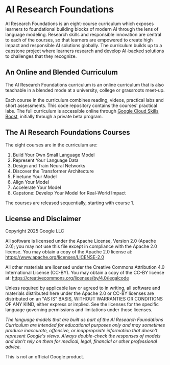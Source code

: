 # AI Research Foundations

AI Research Foundations is an eight-course curriculum which exposes learners
to foundational building blocks of modern AI through the lens of language
modeling. Research skills and responsible innovation are central to each of the
courses, so that learners are empowered to create high impact and responsible AI
solutions globally. The curriculum builds up to a capstone project where
learners research and develop AI-backed solutions to challenges that they
recognize.

## An Online and Blended Curriculum

The AI Research Foundations curriculum is an online curriculum that is also
teachable in a blended mode at a university, college or grassroots meet-up.

Each course in the curriculum combines reading, videos, practical labs and
short assessments.
This code repository contains the courses' practical labs.
The full curriculum is accessible online through [Google Cloud Skills Boost](https://www.cloudskillsboost.google/),
initially through a private beta program.

## The AI Research Foundations Courses

The eight courses are in the curriculum are:

1. Build Your Own Small Language Model
2. Represent Your Language Data
3. Design and Train Neural Networks
4. Discover the Transformer Architecture
5. Finetune Your Model
6. Align Your Model
7. Accelerate Your Model
8. Capstone: Develop Your Model for Real-World Impact

The courses are released sequentially, starting with course 1.

## License and Disclaimer

Copyright 2025 Google LLC

All software is licensed under the Apache License, Version 2.0 (Apache 2.0);
you may not use this file except in compliance with the Apache 2.0 license.
You may obtain a copy of the Apache 2.0 license at:
https://www.apache.org/licenses/LICENSE-2.0

All other materials are licensed under the Creative Commons Attribution 4.0
International License (CC-BY). You may obtain a copy of the CC-BY license at:
https://creativecommons.org/licenses/by/4.0/legalcode

Unless required by applicable law or agreed to in writing, all software and
materials distributed here under the Apache 2.0 or CC-BY licenses are
distributed on an "AS IS" BASIS, WITHOUT WARRANTIES OR CONDITIONS OF ANY KIND,
either express or implied. See the licenses for the specific language governing
permissions and limitations under those licenses.

*The language models that are built as part of the AI Research Foundations
Curriculum are intended for educational purposes only and may sometimes produce
inaccurate, offensive, or inappropriate information that doesn't represent
Google's views. Always double-check the responses of models and don't rely on
them for medical, legal, financial or other professional advice.*

This is not an official Google product.
